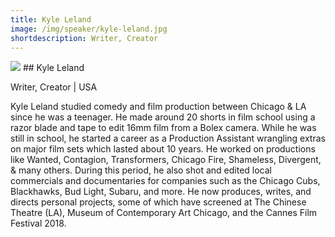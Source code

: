 ```yaml
---
title: Kyle Leland
image: /img/speaker/kyle-leland.jpg
shortdescription: Writer, Creator
---
```

<img src="/img/speaker/kyle-leland.jpg">
## Kyle Leland

Writer, Creator | USA

Kyle Leland studied comedy and film production between Chicago & LA since he was a teenager. He made around 20 shorts in film school using a razor blade and tape to edit 16mm film from a Bolex camera. While he was still in school, he started a career as a Production Assistant wrangling extras on major film sets which lasted about 10 years. He worked on productions like Wanted, Contagion, Transformers, Chicago Fire, Shameless, Divergent, & many others. During this period, he also shot and edited local commercials and documentaries for companies such as the Chicago Cubs, Blackhawks, Bud Light, Subaru, and more. He now produces, writes, and directs personal projects, some of which have screened at The Chinese Theatre (LA), Museum of Contemporary Art Chicago, and the Cannes Film Festival 2018.